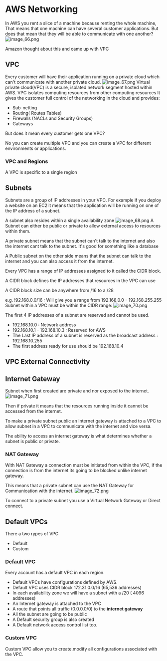 # AWS Networking

In AWS you rent a slice of a machine because renting the whole machine, That means that one machine can have several customer applications.
But does that mean that they will be able to communicate with one another?
![image_66.png](image_66.png)

Amazon thought about  this and came up with VPC

## VPC

Every customer will have their application running on a private cloud  which can't communicate with another private cloud.
![image_67.png](image_67.png)
Virtual private cloud(VPC) is a secure, isolated network segment hosted within AWS.
VPC isolates computing resources from other computing resources
It gives the customer full control of the networking in the cloud and provides:
- Sub-netting 
- Routing( Routes Tables)
- Firewalls (NACLs and Security Groups)
- Gateways

But does it mean every customer gets one VPC?

No you can create multiple VPC and you can create a VPC for different environments or applications.


### VPC and Regions

A VPC is specific to a single region


## Subnets
Subnets are a group of IP addresses in your VPC. For example if you deploy a website on an EC2 it means that the application will be running on one of the IP address of a subnet.

A subnet also resides within a single availability zone
![image_68.png](image_68.png)
A Subnet can  either be public or private to allow external access to resources within them.

A private subnet means that the subnet can't talk to the internet and also
the internet cant talk to the subnet. It's good for something like a database

A Public subnet on the other side means that the subnet can talk to the internet and you can also access it from the internet.

Every VPC has a range of IP addresses assigned to it called the CIDR block.

A CIDR block defines the IP addresses that resources in the VPC can use

A CIDR block size can be anywhere from /16 to a /28

e.g. !92.168.0.0/16 : Will give  you a range from 192.168.0.0 - 192.168.255.255
Subnet within a VPC must be within the CIDR range:
![image_70.png](image_70.png)

The first 4 IP addresses of a subnet are reserved and cannot be used.

- 192.168.10.0 : Network address
- 192.168.10.1 - 192.168.10.3 : Reserved for AWS
- The Last IP address of a subnet is reserved as the broadcast address : 192.168.10.255
- The first address ready for use should be 192.168.10.4

## VPC External Connectivity
## Internet Gateway
Subnet when first created are private and nor exposed to the internet.
![image_71.png](image_71.png)

Then if private it means that the resources running inside it cannot be accessed from the internet.

To make a private subnet public an Internet gateway is attached to a VPC  to allow subnet in a VPC to communicate with the internet and vice versa.

The ability to access an internet gateway is what determines whether a subnet is public or private.

### NAT Gateway
With NAT Gateway a connection must be initiated from within the VPC, if the connection is from the internet its
going to be blocked unlike internet gateway.

This means that a private subnet can use the NAT Gateway for Communication with the internet.
![image_72.png](image_72.png)

To connect to a private subnet you use a Virtual Network Gateway or Direct connect.

## Default VPCs

There a two rypes of VPC
- Default 
- Custom

### Default VPC
Every account has a default VPC in each region.

- Default VPCs have configurations defined by AWS.
- Default VPC uses CIDR block 172.31.0.0/16 (65,536 addresses)
- In each availability zone we will have a subnet with a /20 ( 4096 addresses)
- An Internet gateway is attached to the VPC
- A route that points all traffic (0.0.0.0/0) to the **internet gateway**
- All the  subnet are going to be public 
- A Default security group is also created 
- A Default network access control list too.


### Custom VPC 

Custom VPC allow you to create.modify all configurations associated with the VPC.



